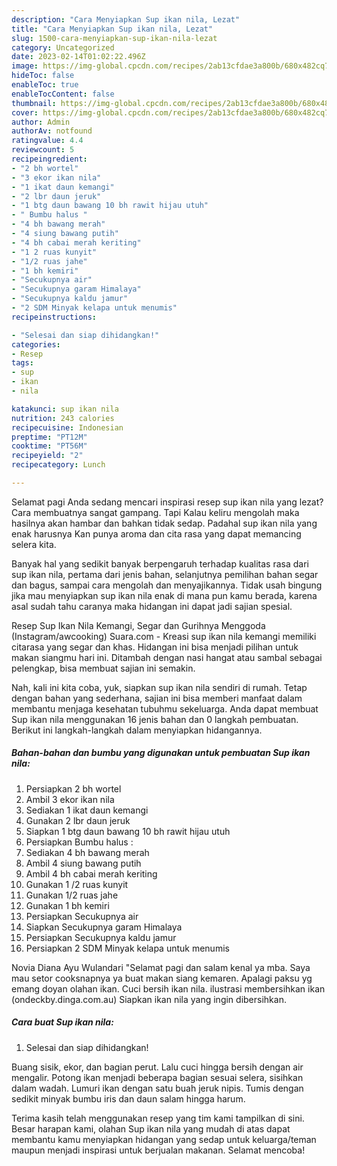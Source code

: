```yaml
---
description: "Cara Menyiapkan Sup ikan nila, Lezat"
title: "Cara Menyiapkan Sup ikan nila, Lezat"
slug: 1500-cara-menyiapkan-sup-ikan-nila-lezat
category: Uncategorized
date: 2023-02-14T01:02:22.496Z
image: https://img-global.cpcdn.com/recipes/2ab13cfdae3a800b/680x482cq70/sup-ikan-nila-foto-resep-utama.jpg
hideToc: false
enableToc: true
enableTocContent: false
thumbnail: https://img-global.cpcdn.com/recipes/2ab13cfdae3a800b/680x482cq70/sup-ikan-nila-foto-resep-utama.jpg
cover: https://img-global.cpcdn.com/recipes/2ab13cfdae3a800b/680x482cq70/sup-ikan-nila-foto-resep-utama.jpg
author: Admin
authorAv: notfound
ratingvalue: 4.4
reviewcount: 5
recipeingredient:
- "2 bh wortel"
- "3 ekor ikan nila"
- "1 ikat daun kemangi"
- "2 lbr daun jeruk"
- "1 btg daun bawang 10 bh rawit hijau utuh"
- " Bumbu halus "
- "4 bh bawang merah"
- "4 siung bawang putih"
- "4 bh cabai merah keriting"
- "1 2 ruas kunyit"
- "1/2 ruas jahe"
- "1 bh kemiri"
- "Secukupnya air"
- "Secukupnya garam Himalaya"
- "Secukupnya kaldu jamur"
- "2 SDM Minyak kelapa untuk menumis"
recipeinstructions:

- "Selesai dan siap dihidangkan!"
categories:
- Resep
tags:
- sup
- ikan
- nila

katakunci: sup ikan nila 
nutrition: 243 calories
recipecuisine: Indonesian
preptime: "PT12M"
cooktime: "PT56M"
recipeyield: "2"
recipecategory: Lunch

---
```



Selamat pagi Anda sedang mencari inspirasi resep sup ikan nila yang lezat? Cara membuatnya sangat gampang. Tapi Kalau keliru mengolah maka hasilnya akan hambar dan bahkan tidak sedap. Padahal sup ikan nila yang enak harusnya Kan punya aroma dan cita rasa yang dapat memancing selera kita.


Banyak hal yang sedikit banyak berpengaruh terhadap kualitas rasa dari sup ikan nila, pertama dari jenis bahan, selanjutnya pemilihan bahan segar dan bagus, sampai cara mengolah dan menyajikannya. Tidak usah bingung jika mau menyiapkan sup ikan nila enak di mana pun kamu berada, karena asal sudah tahu caranya maka hidangan ini dapat jadi sajian spesial.

Resep Sup Ikan Nila Kemangi, Segar dan Gurihnya Menggoda (Instagram/awcooking) Suara.com - Kreasi sup ikan nila kemangi memiliki citarasa yang segar dan khas. Hidangan ini bisa menjadi pilihan untuk makan siangmu hari ini. Ditambah dengan nasi hangat atau sambal sebagai pelengkap, bisa membuat sajian ini semakin.


Nah, kali ini kita coba, yuk, siapkan sup ikan nila sendiri di rumah. Tetap dengan bahan yang sederhana, sajian ini bisa memberi manfaat dalam membantu menjaga kesehatan tubuhmu sekeluarga. Anda dapat membuat Sup ikan nila menggunakan 16 jenis bahan dan 0 langkah pembuatan. Berikut ini langkah-langkah dalam menyiapkan hidangannya.

<!--inarticleads1-->

##### Bahan-bahan dan bumbu yang digunakan untuk pembuatan Sup ikan nila:

1. Persiapkan 2 bh wortel
1. Ambil 3 ekor ikan nila
1. Sediakan 1 ikat daun kemangi
1. Gunakan 2 lbr daun jeruk
1. Siapkan 1 btg daun bawang 10 bh rawit hijau utuh
1. Persiapkan  Bumbu halus :
1. Sediakan 4 bh bawang merah
1. Ambil 4 siung bawang putih
1. Ambil 4 bh cabai merah keriting
1. Gunakan 1 /2 ruas kunyit
1. Gunakan 1/2 ruas jahe
1. Gunakan 1 bh kemiri
1. Persiapkan Secukupnya air
1. Siapkan Secukupnya garam Himalaya
1. Persiapkan Secukupnya kaldu jamur
1. Persiapkan 2 SDM Minyak kelapa untuk menumis


Novia Diana Ayu Wulandari &#34;Selamat pagi dan salam kenal ya mba. Saya mau setor cooksnapnya ya buat makan siang kemaren. Apalagi paksu yg emang doyan olahan ikan. Cuci bersih ikan nila. ilustrasi membersihkan ikan (ondeckby.dinga.com.au) Siapkan ikan nila yang ingin dibersihkan. 

<!--inarticleads2-->

##### Cara buat Sup ikan nila:


1. Selesai dan siap dihidangkan!

Buang sisik, ekor, dan bagian perut. Lalu cuci hingga bersih dengan air mengalir. Potong ikan menjadi beberapa bagian sesuai selera, sisihkan dalam wadah. Lumuri ikan dengan satu buah jeruk nipis. Tumis dengan sedikit minyak bumbu iris dan daun salam hingga harum. 

Terima kasih telah menggunakan resep yang tim kami tampilkan di sini. Besar harapan kami, olahan Sup ikan nila yang mudah di atas dapat membantu kamu menyiapkan hidangan yang sedap untuk keluarga/teman maupun menjadi inspirasi untuk berjualan makanan. Selamat mencoba!
